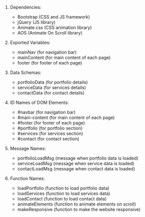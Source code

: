 1. Dependencies: 
   - Bootstrap (CSS and JS framework)
   - jQuery (JS library)
   - Animate.css (CSS animation library)
   - AOS (Animate On Scroll library)

2. Exported Variables:
   - mainNav (for navigation bar)
   - mainContent (for main content of each page)
   - footer (for footer of each page)

3. Data Schemas:
   - portfolioData (for portfolio details)
   - serviceData (for services details)
   - contactData (for contact details)

4. ID Names of DOM Elements:
   - #navbar (for navigation bar)
   - #main-content (for main content of each page)
   - #footer (for footer of each page)
   - #portfolio (for portfolio section)
   - #services (for services section)
   - #contact (for contact section)

5. Message Names:
   - portfolioLoadMsg (message when portfolio data is loaded)
   - serviceLoadMsg (message when service data is loaded)
   - contactLoadMsg (message when contact data is loaded)

6. Function Names:
   - loadPortfolio (function to load portfolio data)
   - loadServices (function to load services data)
   - loadContact (function to load contact data)
   - animateElements (function to animate elements on scroll)
   - makeResponsive (function to make the website responsive)